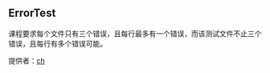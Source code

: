 ## ErrorTest

课程要求每个文件只有三个错误，且每行最多有一个错误，而该测试文件不止三个错误，且每行有多个错误可能。

提供者：[ch][ch]





[ch]: https://github.com/Chenrt-ggx  "陈昊"

### 
